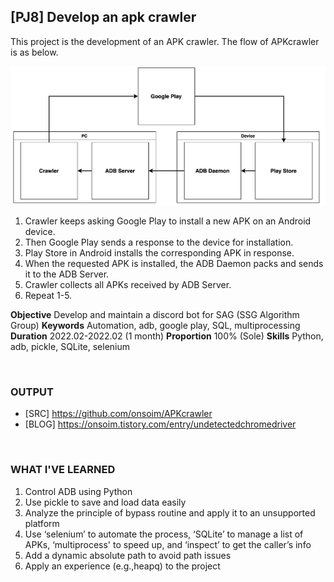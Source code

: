 
## [PJ8] Develop an apk crawler

This project is the development of an APK crawler. The flow of APKcrawler is as below.

![Alt text](PJ8-1.png)

1. Crawler keeps asking Google Play to install a new APK on an Android device.
2. Then Google Play sends a response to the device for installation.
3. Play Store in Android installs the corresponding APK in response.
4. When the requested APK is installed, the ADB Daemon packs and sends it to the ADB Server.
5. Crawler collects all APKs received by ADB Server.
6. Repeat 1-5.

**Objective** Develop and maintain a discord bot for SAG (SSG Algorithm Group)
**Keywords** Automation, adb, google play, SQL, multiprocessing
**Duration** 2022.02-2022.02 (1 month)
**Proportion** 100% (Sole)
**Skills** Python, adb, pickle, SQLite, selenium

<br>

### OUTPUT

- [SRC] https://github.com/onsoim/APKcrawler
- [BLOG] https://onsoim.tistory.com/entry/undetectedchromedriver

<br>

### WHAT I'VE LEARNED

1. Control ADB using Python
2. Use pickle to save and load data easily
3. Analyze the principle of bypass routine and apply it to an unsupported platform
4. Use ‘selenium’ to automate the process, ‘SQLite’ to manage a list of APKs, ‘multiprocess' to speed up, and ‘inspect’ to get the caller’s info
5. Add a dynamic absolute path to avoid path issues
6. Apply an experience (e.g.,heapq) to the project
